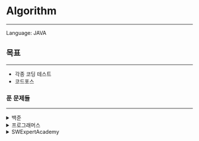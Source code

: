 # Algorithm

---

Language: JAVA

## 목표

---

* 각종 코딩 테스트
* 코드포스



### 푼 문제들

---

<details>
    <summary>백준</summary>

​* 1158 - [조세퍼드, 순열](java-project/src/main/java/bac1158.java)
* 2740 - [행렬곱셈, 규칙](java-project/src/main/java/bac2740.java)
* 9012 - [괄호, 스택](java-project/src/main/java/bac9012.java)
* 9663 - [N-Queen, DFS](java-project/src/main/java/bac9663.java)


</details>

<details>
    <summary> 프로그래머스</summary>

* 12421 - [타겟넘버,DFS](java-project/src/main/java/proDFS1.java)
* 43162 - [네트워크,DFS](java-project/src/main/java/proDFS2.java)
* 42839 - [소수찾기,BPS](java-project/src/main/java/proBPSearch1.java)
* 12244 - [체육복,Greedy](java-project/src/main/java/proGreedy1.java)
* 43237 - [예산, Binary](java-project/src/main/java/proBinary1.java)
* 43238 - [입국심사, Binary](java-project/src/main/java/proBinary2.java)
* 49189 - [가장 먼 노드, BFS(Graph)](java-project/src/main/java/proGraph1.java)
* 43104 - [타일 장식물, DP](java-project/src/main/java/proDP1.java)
* 43105 - [정수 삼각형, DP](java-project/src/main/java/proDP2.java)
* 42898 - [등굣길, DP](java-project/src/main/java/proDP3.java)
* skill2 - [아스키코드, split](java-project/src/main/java/proString1.java)
* skill3 - [회사원 누적, 우선순위큐](java-project/src/main/java/proPriorityQueue.java)
* skill3 - [도시, DP](java-project/src/main/java/proCity.java)


</details>



<details>
    <summary> SWExpertAcademy</summary>

* 5642 - [합,DP](java-project/src/main/java/swe5642.java)
* 5603 - [건초더미,규칙](java-project/src/main/java/swe5603.java)
* 1213 - [String,문자열 split](java-project/src/main/java/swe1213.java)
* 1215 - [회문1,문자열](java-project/src/main/java/swe1215.java)
* 1216 - [회문2,문자열](java-project/src/main/java/swe1216.java)
* 1217 - [제곱,Math함수](java-project/src/main/java/swe1217.java)
* 1220 - [Magenetic,규칙](java-project/src/main/java/swe1220.java)
* 1221 - [GNS,HashMap](java-project/src/main/java/swe1221.java)
* 1234 - [비밀번호,스택](java-project/src/main/java/swe1234.java)
* 1244 - [최대상금,DFS+최적화](java-project/src/main/java/swe1244.java)
* 1289 - [메모리복구,규칙](java-project/src/main/java/swe1289.java)
* 1491 - [원재의 벽꾸미기, Long형/규칙](java-project/src/main/java/swe1491.java)
* 1493 - [새로운 수 연산, 클래스/규칙(시간초과)](java-project/src/main/java/swe1493.java)
* 1860 - [진기의 최고급 붕어빵, 해쉬/규칙](java-project/src/main/java/swe1860.java)
​
* 2806 - [N-Queen, DFS/1중배열을 2중처럼](java-project/src/main/java/swe2806.java)
* 2805 - [농작물, 규칙](java-project/src/main/java/swe2805.java)
* 2817 - [부분수열의합, 조합/재귀](java-project/src/main/java/swe2817.java)
* 2948 - [문자열 교집합, 해쉬/문자열](java-project/src/main/java/swe2817.java)
* 2930 - [힙, 우선순위큐(시간초과)](java-project/src/main/java/swe2930.java)
* 3131 - [소수, 에스토라체](java-project/src/main/java/swe3131.java)
* 3142 - [영준이와 신비한 뿔의 숲, 규칙](java-project/src/main/java/swe3142.java)
* 3233 - [정사각형 분할 놀이, 규칙](java-project/src/main/java/swe3233.java)
* 3282 - [0/1Knapsack, 순열(dfs)](java-project/src/main/java/swe3282.java)
* 3260 - [두수의 덧셈, BigDecimal](java-project/src/main/java/swe3260.java)

* 3304 - [최장공통부분수열, 백트래킹](java-project/src/main/java/swe3304.java)
* 3307 - [최장증가부분수열, DP](java-project/src/main/java/swe3307.java)
* 3431 - [준환이의 운동관리, 규칙](java-project/src/main/java/swe3431.java)
* 3456 - [직사각형 길이 찾기, 해시](java-project/src/main/java/swe3456.java)
* 3499 - [퍼펙트 셔플, 큐/반올림](java-project/src/main/java/swe3499.java)
* 3750 - [Digit Sum, 문자열/재귀](java-project/src/main/java/swe3499.java)
* 4047 - [영준이의 카드 카운팅, 해쉬/문자열처리](java-project/src/main/java/swe4047.java)
* 4466 - [최대성적표, 배열리스트 정렬](java-project/src/main/java/swe4466.java)
* 4615 - [재미있는 오셀로 게임, 8방향/재귀?](java-project/src/main/java/swe4615.java)
* 4789 - [성공적인 공연 기획, 역치](java-project/src/main/java/swe4789.java)

* 5162 - [빵빵하게, 규칙](java-project/src/main/java/swe5162.java)
* 5215 - [햄버거 다이어트, DP](java-project/src/main/java/swe5215.java)
* 5356 - [의석이의 세로로 말해요, 문자열](java-project/src/main/java/swe5356.java)
* 1859 - [백만장자 프로젝트, 규칙](java-project/src/main/java/swe1859.java)
* 5986 - [새샘이와 세 소수, 소수/배열리스트](java-project/src/main/java/swe5986.java)
* 6019 - [기차사이의 파리, double/쉽게 생각하자](java-project/src/main/java/swe6019.java)
* 6057 - [그래프의 삼각형, double/쉽게 생각하자](java-project/src/main/java/swe6057.java)

  </details>


